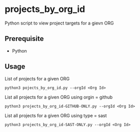 # projects_by_org_id

Python script to view project targets for a gievn ORG

## Prerequisite

- Python

## Usage

List of projects for a given ORG

```
python3 pojects_by_org_id.py --orgId <Org Id>
```

List all projects for a given ORG using orgin = github

```
python3 projects_by_org_id-GITHUB-ONLY.py --orgId <Org Id>
```

List all projects for a given ORG using type = sast

```
python3 projects_by_org_id-SAST-ONLY.py --orgId <Org Id>
```
